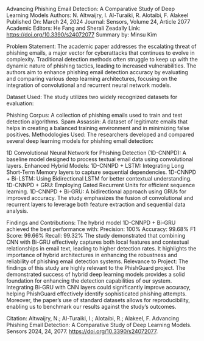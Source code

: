 Advancing Phishing Email Detection: A Comparative Study of Deep Learning Models
Authors: N. Altwaijry, I. Al-Turaiki, R. Alotaibi, F. Alakeel
Published On: March 24, 2024
Journal: Sensors, Volume 24, Article 2077
Academic Editors: He Fang and Sherali Zeadally
Link: https://doi.org/10.3390/s24072077
Summary by: Minsu Kim

Problem Statement:
The academic paper addresses the escalating threat of phishing emails, a major vector for cyberattacks that continues to evolve in complexity. Traditional detection methods often struggle to keep up with the dynamic nature of phishing tactics, leading to increased vulnerabilities. The authors aim to enhance phishing email detection accuracy by evaluating and comparing various deep learning architectures, focusing on the integration of convolutional and recurrent neural network models.

Dataset Used:
The study utilizes two widely recognized datasets for evaluation:

Phishing Corpus: A collection of phishing emails used to train and test detection algorithms.
Spam Assassin: A dataset of legitimate emails that helps in creating a balanced training environment and in minimizing false positives.
Methodologies Used:
The researchers developed and compared several deep learning models for phishing email detection:

1D Convolutional Neural Network for Phishing Detection (1D-CNNPD): A baseline model designed to process textual email data using convolutional layers.
Enhanced Hybrid Models:
1D-CNNPD + LSTM: Integrating Long Short-Term Memory layers to capture sequential dependencies.
1D-CNNPD + Bi-LSTM: Using Bidirectional LSTM for better contextual understanding.
1D-CNNPD + GRU: Employing Gated Recurrent Units for efficient sequence learning.
1D-CNNPD + Bi-GRU: A bidirectional approach using GRUs for improved accuracy.
The study emphasizes the fusion of convolutional and recurrent layers to leverage both feature extraction and sequential data analysis.

Findings and Contributions:
The hybrid model 1D-CNNPD + Bi-GRU achieved the best performance with:
Precision: 100%
Accuracy: 99.68%
F1 Score: 99.66%
Recall: 99.32%
The study demonstrated that combining CNN with Bi-GRU effectively captures both local features and contextual relationships in email text, leading to higher detection rates.
It highlights the importance of hybrid architectures in enhancing the robustness and reliability of phishing email detection systems.
Relevance to Project:
The findings of this study are highly relevant to the PhishGuard project. The demonstrated success of hybrid deep learning models provides a solid foundation for enhancing the detection capabilities of our system. Integrating Bi-GRU with CNN layers could significantly improve accuracy, helping PhishGuard effectively identify sophisticated phishing attempts. Moreover, the paper’s use of standard datasets allows for reproducibility, enabling us to benchmark our results against the study’s outcomes.

Citation:
Altwaijry, N.; Al-Turaiki, I.; Alotaibi, R.; Alakeel, F. Advancing Phishing Email Detection: A Comparative Study of Deep Learning Models. Sensors 2024, 24, 2077. https://doi.org/10.3390/s24072077.
